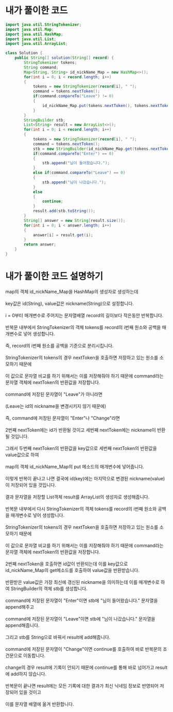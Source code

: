 # 내가 풀이한 코드
```java
import java.util.StringTokenizer;
import java.util.Map;
import java.util.HashMap;
import java.util.List;
import java.util.ArrayList;

class Solution {
    public String[] solution(String[] record) {
        StringTokenizer tokens;
        String command;
        Map<String, String> id_nickName_Map = new HashMap<>();
        for(int i = 0; i < record.length; i++)
        {
            tokens = new StringTokenizer(record[i], " ");
            command = tokens.nextToken(); 
            if(command.compareTo("Leave") != 0)
            {
                id_nickName_Map.put(tokens.nextToken(), tokens.nextToken());
            }
        }
        StringBuilder stb;
        List<String> result = new ArrayList<>();
        for(int i = 0; i < record.length; i++)
        {
            tokens = new StringTokenizer(record[i], " ");
            command = tokens.nextToken();
            stb = new StringBuilder(id_nickName_Map.get(tokens.nextToken()));
            if(command.compareTo("Enter") == 0)
            {   
                stb.append("님이 들어왔습니다.");
            }
            else if(command.compareTo("Leave") == 0)
            {
                stb.append("님이 나갔습니다.");
            }
            else
            {
                continue;
            }
            result.add(stb.toString());
        }
        String[] answer = new String[result.size()];
        for(int i = 0; i < answer.length; i++)
        {
            answer[i] = result.get(i);
        }
        return answer;
    }
}
```

# 내가 풀이한 코드 설명하기

map의 객체 id_nickName_Map을 HashMap의 생성자로 생성하는데<br><br>
key값은 id(String), value값은 nickname(String)으로 설정합니다.<br><br>
i = 0부터 매개변수로 주어지는 문자열배열 record의 길이보다 작은동안 반복합니다.<br><br>
반복문 내부에서 StringTokenizer의 객체 tokens를 record의 i번째 원소와 공백을 매개변수로 넣어 생성합니다.<br><br>
즉, record의 i번째 원소를 공백을 기준으로 분리시킵니다.<br><br>
StringTokenizer의 tokens의 경우 nextToken을 호출하면 저장하고 있는 원소를 소모하기 때문에<br><br>
이 값으로 문자열 비교를 하기 위해서는 이를 저장해줘야 하기 때문에 command라는 문자열 객체에 nextToken의 반환값을 저장합니다.<br><br>
command에 저장된 문자열이 "Leave"가 아니라면<br><br>
(Leave는 id의 nickname을 변경시키지 않기 때문에)<br><br>
즉, command에 저장된 문자열이 "Enter"나 "Change"라면<br><br>
2번째 nextToken에는 id가 반환될 것이고 세번째 nextToken에는 nickname이 반환될 것입니다.<br><br>
그래서 두번째 nextToken의 반환값을 key값으로 세번째 nextToken의 반환값을 value값으로 하여<br><br>
map의 객체 id_nickName_Map의 put 메소드의 매개변수에 넣어줍니다.<br><br>
이렇게 반복이 끝나고 나면 결국에 id(key)에는 마지막으로 변경된 nickname(value)이 저장되어 있을 것입니다.<br><br>
결과 문자열을 저장할 List객체 result를 ArrayList의 생성자로 생성해줍니다.<br><br>
반복문 내부에서 다시 StringTokenizer의 객체 tokens를 record의 i번째 원소와 공백을 매개변수로 넣어 생성합니다.<br><br>
StringTokenizer의 tokens의 경우 nextToken을 호출하면 저장하고 있는 원소를 소모하기 때문에<br><br>
이 값으로 문자열 비교를 하기 위해서는 이를 저장해줘야 하기 때문에 command라는 문자열 객체에 nextToken의 반환값을 저장합니다.<br><br>
2번째 nextToken을 호출하면 id값이 반환되는데 이를 key값으로 id_nickName_Map의 get메소드를 호출하여 value값을 반환받습니다.<br><br>
반환받은 value값은 가장 최신에 갱신된 nickname을 의미하는데 이를 매개변수로 하여 StringBuilder의 객체 stb를 생성합니다.<br><br>
command에 저장된 문자열이 "Enter"이면 stb에 "님이 들어왔습니다." 문자열을 append해주고<br><br>
command에 저장된 문자열이 "Leave"이면 stb에 "님이 나갔습니다." 문자열을 append해줍니다.<br><br>
그리고 stb를 String으로 바꿔서 result에 add해줍니다.<br><br>
command에 저장된 문자열이 "Change"이면 continue를 호출하여 바로 반복문의 조건문으로 이동합니다.<br><br>
change의 경우 result에 기록이 안되기 때문에 continue를 통해 바로 넘어가고 result에 add하지 않습니다.<br><br>
반복문이 끝나면 result에는 모든 기록에 대한 결과가 최신 닉네임 정보로 반영되어 저장되어 있을 것이고<br><br>
이를 문자열 배열에 옮겨 반환합니다.

